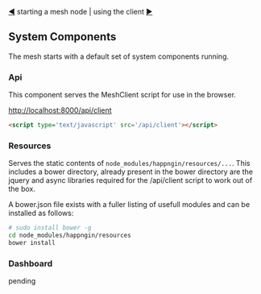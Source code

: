 [&#9664;](starting.md) starting a mesh node | using the client [&#9654;](client.md)

## System Components

The mesh starts with a default set of system components running.

### Api

This component serves the MeshClient script for use in the browser.

[http://localhost:8000/api/client](http://localhost:8000/api/client)
```html
<script type='text/javascript' src='/api/client'></script>
```

### Resources

Serves the static contents of `node_modules/happngin/resources/...`. This includes a bower directory, already present in the bower directory are the jquery and async libraries required for the /api/client script to work out of the box.

A bower.json file exists with a fuller listing of usefull modules and can be installed as follows: 

```bash
# sudo install bower -g
cd node_modules/happngin/resources
bower install
```

### Dashboard

pending